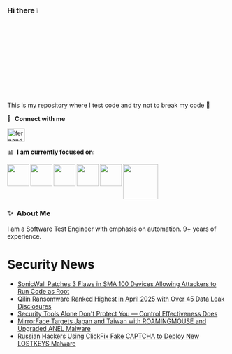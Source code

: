 ### Hi there <a href="https://www.gautamkrishnar.com/"><img src="https://media.giphy.com/media/hvRJCLFzcasrR4ia7z/giphy.gif" width="5%"></a>
This is my repository where I test code and try not to break my code :rofl:

🔗 &nbsp;**Connect with me**
<p align="left">
<a href="https://linkedin.com/in/fernandorlcruz" target="blank"><img align="center" src="https://raw.githubusercontent.com/rahuldkjain/github-profile-readme-generator/master/src/images/icons/Social/linked-in-alt.svg" alt="fernando cruz" height="30" width="40" /></a>
  
📊 &nbsp;**I am currently focused on:**

<img align="left" width='50' height='50' src="https://cdn.jsdelivr.net/gh/devicons/devicon/icons/python/python-original-wordmark.svg" />
<img align="left" width='50' height='50' src="https://cdn.jsdelivr.net/gh/devicons/devicon/icons/csharp/csharp-original.svg" />
<img align="left" width='50' height='50' src="https://cdn.jsdelivr.net/gh/devicons/devicon/icons/jenkins/jenkins-original.svg" />
<img align="left" width='50' height='50' src="https://specflow.org/wp-content/uploads/2021/05/SpecFlow-Icon.png" />
<img align="left" width='50' height='50' src="https://www.svgrepo.com/show/306098/githubactions.svg" />
<img width='80' height='80' src="https://cdn2.vectorstock.com/i/1000x1000/64/81/security-testing-concept-icon-safety-audit-key-vector-29166481.jpg" />
          
          
  
### ✨&nbsp; About Me

I am a Software Test Engineer with emphasis on automation. 9+ years of experience.

# Security News
<!-- BLOG-POST-LIST:START -->
- [SonicWall Patches 3 Flaws in SMA 100 Devices Allowing Attackers to Run Code as Root](https://thehackernews.com/2025/05/sonicwall-patches-3-flaws-in-sma-100.html)
- [Qilin Ransomware Ranked Highest in April 2025 with Over 45 Data Leak Disclosures](https://thehackernews.com/2025/05/qilin-leads-april-2025-ransomware-spike.html)
- [Security Tools Alone Don&#39;t Protect You — Control Effectiveness Does](https://thehackernews.com/2025/05/security-tools-alone-dont-protect-you.html)
- [MirrorFace Targets Japan and Taiwan with ROAMINGMOUSE and Upgraded ANEL Malware](https://thehackernews.com/2025/05/mirrorface-targets-japan-and-taiwan.html)
- [Russian Hackers Using ClickFix Fake CAPTCHA to Deploy New LOSTKEYS Malware](https://thehackernews.com/2025/05/russian-hackers-using-clickfix-fake.html)
<!-- BLOG-POST-LIST:END -->
